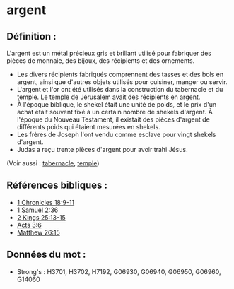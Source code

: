 # argent

## Définition :

L'argent est un métal précieux gris et brillant utilisé pour fabriquer des pièces de monnaie, des bijoux, des récipients et des ornements.

* Les divers récipients fabriqués comprennent des tasses et des bols en argent, ainsi que d'autres objets utilisés pour cuisiner, manger ou servir.
* L'argent et l'or ont été utilisés dans la construction du tabernacle et du temple. Le temple de Jérusalem avait des récipients en argent.
* À l'époque biblique, le shekel était une unité de poids, et le prix d'un achat était souvent fixé à un certain nombre de shekels d'argent. À l'époque du Nouveau Testament, il existait des pièces d'argent de différents poids qui étaient mesurées en shekels.
* Les frères de Joseph l'ont vendu comme esclave pour vingt shekels d'argent.
* Judas a reçu trente pièces d'argent pour avoir trahi Jésus.

(Voir aussi : [tabernacle](../kt/tabernacle.md), [temple](../kt/temple.md))

## Références bibliques :

* [1 Chronicles 18:9-11](rc://en/tn/help/1ch/18/09)
* [1 Samuel 2:36](rc://en/tn/help/1sa/02/36)
* [2 Kings 25:13-15](rc://en/tn/help/2ki/25/13)
* [Acts 3:6](rc://en/tn/help/act/03/06)
* [Matthew 26:15](rc://en/tn/help/mat/26/15)

## Données du mot :

* Strong's : H3701, H3702, H7192, G06930, G06940, G06950, G06960, G14060
